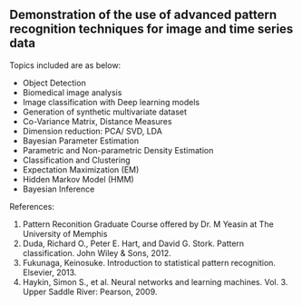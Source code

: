 ## Demonstration of the use of advanced pattern recognition techniques for image and time series data
Topics included are as below:
* Object Detection
* Biomedical image analysis
* Image classification with Deep learning models
* Generation of synthetic multivariate dataset
* Co-Variance Matrix, Distance Measures
* Dimension reduction: PCA/ SVD, LDA
* Bayesian Parameter Estimation
* Parametric and Non-parametric Density Estimation
* Classification and Clustering
* Expectation Maximization (EM)
* Hidden Markov Model (HMM)
* Bayesian Inference

References:
1. Pattern Reconition Graduate Course offered by Dr. M Yeasin at The University of Memphis
2. Duda, Richard O., Peter E. Hart, and David G. Stork. Pattern classification. John Wiley & Sons, 2012.
3. Fukunaga, Keinosuke. Introduction to statistical pattern recognition. Elsevier, 2013.
4. Haykin, Simon S., et al. Neural networks and learning machines. Vol. 3. Upper Saddle River: Pearson, 2009.
